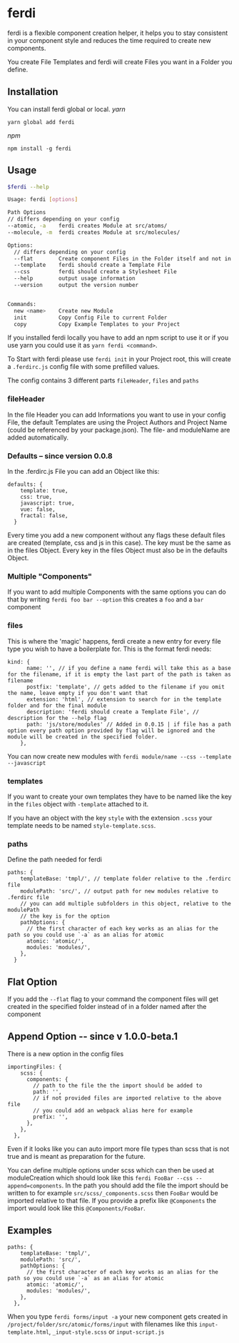 # ferdi

ferdi is a flexible component creation helper, it helps you to stay consistent in your component style and reduces the time required to create new components.

You create File Templates and ferdi will create Files you want in a Folder you define.

## Installation

You can install ferdi global or local.
_yarn_

```
yarn global add ferdi
```

_npm_

```
npm install -g ferdi
```

## Usage

```bash
$ferdi --help

Usage: ferdi [options]

Path Options
// differs depending on your config
--atomic, -a    ferdi creates Module at src/atoms/
--molecule, -m  ferdi creates Module at src/molecules/

Options:
  // differs depending on your config
  --flat        Create component Files in the Folder itself and not in a component named subfolder
  --template    ferdi should create a Template File
  --css         ferdi should create a Stylesheet File
  --help        output usage information
  --version     output the version number


Commands:
  new <name>    Create new Module
  init          Copy Config File to current Folder
  copy          Copy Example Templates to your Project
```

If you installed ferdi locally you have to add an npm script to use it or if you use yarn you could use it as `yarn ferdi <command>`.

To Start with ferdi please use `ferdi init` in your Project root, this will create a `.ferdirc.js` config file with some prefilled values.

The config contains 3 different parts `fileHeader`, `files` and `paths`

### fileHeader

In the file Header you can add Informations you want to use in your config File, the default Templates are using the Project Authors and Project Name (could be referenced by your package.json).
The file- and moduleName are added automatically.

### Defaults – since version 0.0.8

In the .ferdirc.js File you can add an Object like this:

```
defaults: {
    template: true,
    css: true,
    javascript: true,
    vue: false,
    fractal: false,
  }
```

Every time you add a new component without any flags these default files are created (template, css and js in this case). The key must be the same as in the files Object.
Every key in the files Object must also be in the defaults Object.

### Multiple "Components"
If you want to add multiple Components with the same options you can do that by writing `ferdi foo bar --option` this creates a `foo` and a `bar` component

### files

This is where the 'magic' happens, ferdi create a new entry for every file type you wish to have a boilerplate for.
This is the format ferdi needs:

```
kind: {
      name: '', // if you define a name ferdi will take this as a base for the filename, if it is empty the last part of the path is taken as filename
      postfix: 'template', // gets added to the filename if you omit the name, leave empty if you don't want that
      extension: 'html', // extension to search for in the template folder and for the final module
      description: 'ferdi should create a Template File', // description for the --help flag
      path: 'js/store/modules' // Added in 0.0.15 | if file has a path option every path option provided by flag will be ignored and the module will be created in the specified folder. 
    },
```

You can now create new modules with `ferdi module/name --css --template --javascript`

### templates

If you want to create your own templates they have to be named like the key in the `files` object with `-template` attached to it.

If you have an object with the key `style` with the extension `.scss` your template needs to be named `style-template.scss`.

### paths

Define the path needed for ferdi

```
paths: {
    templateBase: 'tmpl/', // template folder relative to the .ferdirc file
    modulePath: 'src/', // output path for new modules relative to .ferdirc file
    // you can add multiple subfolders in this object, relative to the modulePath
    // the key is for the option
    pathOptions: {
      // the first character of each key works as an alias for the path so you could use `-a` as an alias for atomic
      atomic: 'atomic/',
      modules: 'modules/',
    },
  }
```

## Flat Option

If you add the `--flat` flag to your command the component files will get created in the specified folder instead of in a folder named after the component

## Append Option -- since v 1.0.0-beta.1
There is a new option in the config files
```
importingFiles: {
    scss: {
      components: {
        // path to the file the the import should be added to
        path: '',
        // if not provided files are imported relative to the above file
        // you could add an webpack alias here for example
        prefix: '',
      },
    },
  },
```

Even if it looks like you can auto import more file types than scss that is not true and is meant as preparation for
the future.

You can define multiple options under scss which can then be used at moduleCreation which should look like this 
`ferdi FooBar --css --append=components`. In the path you should add the file the import should be written to
for example `src/scss/_components.scss` then `FooBar` would be imported relative to that file.
If you provide a prefix like `@Components` the import would look like this `@Components/FooBar`.

## Examples

```
paths: {
    templateBase: 'tmpl/',
    modulePath: 'src/',
    pathOptions: {
      // the first character of each key works as an alias for the path so you could use `-a` as an alias for atomic
      atomic: 'atomic/',
      modules: 'modules/',
    },
  },
```

When you type `ferdi forms/input -a` your new component gets created in `/project/folder/src/atomic/forms/input` with filenames like this `input-template.html`, `_input-style.scss` or `input-script.js`
